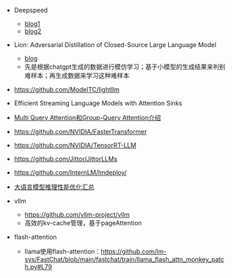 

- Deepspeed
  - [blog1](https://zhuanlan.zhihu.com/p/629644249#%E5%9B%9B%EF%BC%8CDeepspeed%20Inference%20%E6%A8%A1%E5%9D%97%E7%9A%84%E7%89%B9%E6%80%A7)
  - [blog2](https://mp.weixin.qq.com/s/OXKg4f6bEso8E-Rp-m7scg)

- Lion: Adversarial Distillation of Closed-Source Large Language Model
  - [blog](https://mp.weixin.qq.com/s/_LQVHMJqPzMzIuM4wsO2Dw)
  - 先是根据chatgpt生成的数据进行模仿学习；基于小模型的生成结果来判别难样本；再生成数据来学习这种难样本

- https://github.com/ModelTC/lightllm

- Efficient Streaming Language Models with Attention Sinks

- [Multi Query Attention和Group-Query Attention介绍](https://mp.weixin.qq.com/s/wOyDpxcxKATxGrP8W-1w2Q)

- https://github.com/NVIDIA/FasterTransformer
- https://github.com/NVIDIA/TensorRT-LLM

- https://github.com/Jittor/JittorLLMs

- https://github.com/InternLM/lmdeploy/

- [大语言模型推理性能优化汇总](https://mp.weixin.qq.com/s/9mfx5ePcWYvWogeOMPTnqA)

- vllm
  - https://github.com/vllm-project/vllm
  - 高效的kv-cache管理，基于pageAttention

- flash-attention
  - llama使用flash-attention：https://github.com/lm-sys/FastChat/blob/main/fastchat/train/llama_flash_attn_monkey_patch.py#L79